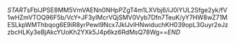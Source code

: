 $START$sFblJPSE8MM5VmVAENn0NHpPZgT4m1LXVbj6/iJ0iYUL2Sfge2yk/fV1wHZmVTOQ96F5b/VcY+JF3yIMcrVQjSMV0Vyb7Dfn7TeuK/yY7HW8wZ71MESLkpWMThbqog6E9iR8yrPewI9Ncx7JklJvIHNwiduchKH039opL3Guyr2eJzzbcHLKy3eBjAkcYUoKh2YXk5J4p6kz6RdMsQ78Wg==$END$